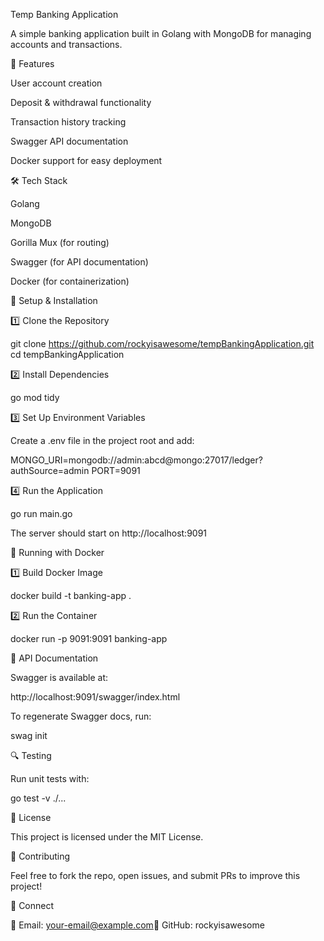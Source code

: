 Temp Banking Application

A simple banking application built in Golang with MongoDB for managing accounts and transactions.

🚀 Features

User account creation

Deposit & withdrawal functionality

Transaction history tracking

Swagger API documentation

Docker support for easy deployment

🛠️ Tech Stack

Golang

MongoDB

Gorilla Mux (for routing)

Swagger (for API documentation)

Docker (for containerization)

🔧 Setup & Installation

1️⃣ Clone the Repository

git clone https://github.com/rockyisawesome/tempBankingApplication.git
cd tempBankingApplication

2️⃣ Install Dependencies

go mod tidy

3️⃣ Set Up Environment Variables

Create a .env file in the project root and add:

MONGO_URI=mongodb://admin:abcd@mongo:27017/ledger?authSource=admin
PORT=9091

4️⃣ Run the Application

go run main.go

The server should start on http://localhost:9091

🐳 Running with Docker

1️⃣ Build Docker Image

docker build -t banking-app .

2️⃣ Run the Container

docker run -p 9091:9091 banking-app

📖 API Documentation

Swagger is available at:

http://localhost:9091/swagger/index.html

To regenerate Swagger docs, run:

swag init

🔍 Testing

Run unit tests with:

go test -v ./...

📜 License

This project is licensed under the MIT License.

🤝 Contributing

Feel free to fork the repo, open issues, and submit PRs to improve this project!

🔗 Connect

📧 Email: your-email@example.com🐙 GitHub: rockyisawesome
